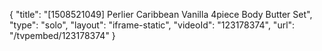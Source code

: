 {
    "title": "[1508521049] Perlier Caribbean Vanilla 4piece Body Butter Set",
    "type": "solo",
    "layout": "iframe-static",
    "videoId": "123178374",
    "url": "\/tvpembed\/123178374"
}